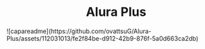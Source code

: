 <h1 align="center"> Alura Plus </h1>
![capareadme](https://github.com/ovattsuG/Alura-Plus/assets/112031013/fe2f84be-d912-42b9-876f-5a0d663ca2db)
